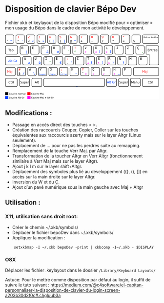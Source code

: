 # Disposition de clavier Bépo Dev

Fichier xkb et keylayout de la disposition Bépo modifié pour « optimiser » mon usage du Bépo dans le cadre de mon activité le développement.

![Disposition BépoDev](bepoDev-simplifiee.png)

## Modifications :

- Passage en accès direct des touches < >.
- Création des raccourcis Couper, Copier, Coller sur les touches équivalentes aux raccourcis azerty mais sur le layer Altgr (Linux seulement).
- Déplacement de … pour ne pas les perdres suite au remapping.
- Remplacement de la touche Verr Maj. par Altgr.
- Transformation de la toucher Altgr en Verr Altgr (fonctionnement similaire à Verr Maj mais sur le layer Altgr).
- Ajout j k l m sur le layer shift+Altgr.
- Déplacement des symboles plus lié au développement ({}, (), []) en accès sur la main droite sur le layer Altgr.
- Inversion du W et du Ç.
- Ajout d’un pavé numérique sous la main gauche avec Maj + Altgr

## Utilisation :

### X11, utilisation sans droit root:

- Créer le chemin ~/.xkb/symbols/
- Déplacer le fichier bepoDev dans ~/.xkb/symbols/
- Appliquer la modification :

```
	setxkbmap -I ~/.xkb bepoDev -print | xkbcomp -I~/.xkb - $DISPLAY
```

### OSX

Déplacer les fichier .keylayout dans le dossier ```/Library/Keyboard Layouts/```

Astuce: Pour le mettre comme disposition par défaut au login, il suffit de suivre le tuto suivant : https://medium.com/@c4software/el-capitan-personnaliser-la-disposition-de-clavier-du-login-screen-a203b30d3f0c#.chgluub3a
